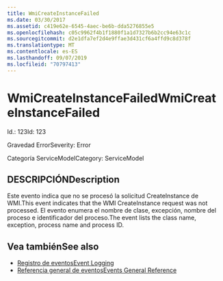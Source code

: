 ```yaml
---
title: WmiCreateInstanceFailed
ms.date: 03/30/2017
ms.assetid: c419e62e-6545-4aec-be6b-dda5276855e5
ms.openlocfilehash: c05c9962f4b1f1880f1a1d7327b6b2cc94e63c1c
ms.sourcegitcommit: d2e1dfa7ef2d4e9ffae3d431cf6a4ffd9c8d378f
ms.translationtype: MT
ms.contentlocale: es-ES
ms.lasthandoff: 09/07/2019
ms.locfileid: "70797413"
---
```

# <a name="wmicreateinstancefailed"></a><span data-ttu-id="c939d-102">WmiCreateInstanceFailed</span><span class="sxs-lookup"><span data-stu-id="c939d-102">WmiCreateInstanceFailed</span></span>
<span data-ttu-id="c939d-103">Id.: 123</span><span class="sxs-lookup"><span data-stu-id="c939d-103">Id: 123</span></span>  
  
 <span data-ttu-id="c939d-104">Gravedad Error</span><span class="sxs-lookup"><span data-stu-id="c939d-104">Severity: Error</span></span>  
  
 <span data-ttu-id="c939d-105">Categoría ServiceModel</span><span class="sxs-lookup"><span data-stu-id="c939d-105">Category: ServiceModel</span></span>  
  
## <a name="description"></a><span data-ttu-id="c939d-106">DESCRIPCIÓN</span><span class="sxs-lookup"><span data-stu-id="c939d-106">Description</span></span>  
 <span data-ttu-id="c939d-107">Este evento indica que no se procesó la solicitud CreateInstance de WMI.</span><span class="sxs-lookup"><span data-stu-id="c939d-107">This event indicates that the WMI CreateInstance request was not processed.</span></span> <span data-ttu-id="c939d-108">El evento enumera el nombre de clase, excepción, nombre del proceso e identificador del proceso.</span><span class="sxs-lookup"><span data-stu-id="c939d-108">The event lists the class name, exception, process name and process ID.</span></span>  
  
## <a name="see-also"></a><span data-ttu-id="c939d-109">Vea también</span><span class="sxs-lookup"><span data-stu-id="c939d-109">See also</span></span>

- [<span data-ttu-id="c939d-110">Registro de eventos</span><span class="sxs-lookup"><span data-stu-id="c939d-110">Event Logging</span></span>](index.md)
- [<span data-ttu-id="c939d-111">Referencia general de eventos</span><span class="sxs-lookup"><span data-stu-id="c939d-111">Events General Reference</span></span>](events-general-reference.md)
